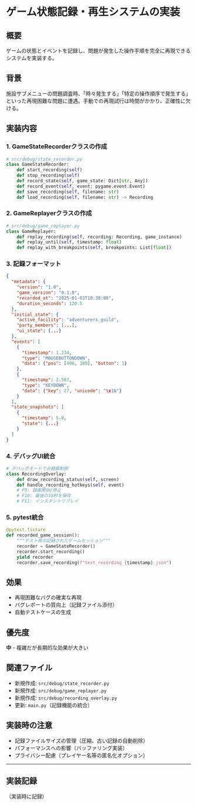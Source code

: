 # ゲーム状態記録・再生システムの実装

## 概要

ゲームの状態とイベントを記録し、問題が発生した操作手順を完全に再現できるシステムを実装する。

## 背景

施設サブメニューの問題調査時、「時々発生する」「特定の操作順序で発生する」といった再現困難な問題に遭遇。手動での再現試行は時間がかかり、正確性に欠ける。

## 実装内容

### 1. GameStateRecorderクラスの作成

```python
# src/debug/state_recorder.py
class GameStateRecorder:
    def start_recording(self)
    def stop_recording(self)
    def record_state(self, game_state: Dict[str, Any])
    def record_event(self, event: pygame.event.Event)
    def save_recording(self, filename: str)
    def load_recording(self, filename: str) -> Recording
```

### 2. GameReplayerクラスの作成

```python
# src/debug/game_replayer.py
class GameReplayer:
    def replay_recording(self, recording: Recording, game_instance)
    def replay_until(self, timestamp: float)
    def replay_with_breakpoints(self, breakpoints: List[float])
```

### 3. 記録フォーマット

```json
{
  "metadata": {
    "version": "1.0",
    "game_version": "0.1.0",
    "recorded_at": "2025-01-03T10:30:00",
    "duration_seconds": 120.5
  },
  "initial_state": {
    "active_facility": "adventurers_guild",
    "party_members": [...],
    "ui_state": {...}
  },
  "events": [
    {
      "timestamp": 1.234,
      "type": "MOUSEBUTTONDOWN",
      "data": {"pos": [400, 300], "button": 1}
    },
    {
      "timestamp": 2.567,
      "type": "KEYDOWN",
      "data": {"key": 27, "unicode": "\x1b"}
    }
  ],
  "state_snapshots": [
    {
      "timestamp": 5.0,
      "state": {...}
    }
  ]
}
```

### 4. デバッグUI統合

```python
# デバッグモードでの録画制御
class RecordingOverlay:
    def draw_recording_status(self, screen)
    def handle_recording_hotkeys(self, event)
    # F9: 録画開始/停止
    # F10: 最後の10秒を保存
    # F11: インスタントリプレイ
```

### 5. pytest統合

```python
@pytest.fixture
def recorded_game_session():
    """テスト用の記録されたゲームセッション"""
    recorder = GameStateRecorder()
    recorder.start_recording()
    yield recorder
    recorder.save_recording(f"test_recording_{timestamp}.json")
```

## 効果

- 再現困難なバグの確実な再現
- バグレポートの質向上（記録ファイル添付）
- 自動テストケースの生成

## 優先度

**中** - 複雑だが長期的な効果が大きい

## 関連ファイル

- 新規作成: `src/debug/state_recorder.py`
- 新規作成: `src/debug/game_replayer.py`
- 新規作成: `src/debug/recording_overlay.py`
- 更新: `main.py`（記録機能の統合）

## 実装時の注意

- 記録ファイルサイズの管理（圧縮、古い記録の自動削除）
- パフォーマンスへの影響（バッファリング実装）
- プライバシー配慮（プレイヤー名等の匿名化オプション）

---

## 実装記録

（実装時に記録）